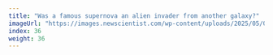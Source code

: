 ```yaml
---
title: "Was a famous supernova an alien invader from another galaxy?"
imageUrl: "https://images.newscientist.com/wp-content/uploads/2025/05/09150624/SEI_250570048.jpg?width=788"
index: 36
weight: 36
---
```

